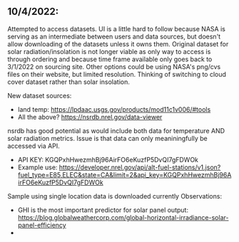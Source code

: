 ## 10/4/2022:
Attempted to access datasets. UI is a little hard to follow because NASA is serving as an intermediate between users and data sources, but doesn't allow downloading of the datasets unless it owns them. Original dataset for solar radiation/insolation is not longer viable as only way to access is through ordering and because time frame available only goes back to 3/1/2022 on sourcing site. Other options could be using NASA's png/cvs files on their website, but limited resolution. Thinking of switching to cloud cover dataset rather than solar insolation. 

New dataset sources:
- land temp: https://lpdaac.usgs.gov/products/mod11c1v006/#tools
- All the above? https://nsrdb.nrel.gov/data-viewer

nsrdb has good potential as would include both data for temperature AND solar radiation metrics. Issue is that data can only meaniningfully be accessed via API.
- API KEY: KGQPxhHwezmhBj96AirFO6eKuzfP5DvQI7gFDWOk
- Example use: https://developer.nrel.gov/api/alt-fuel-stations/v1.json?fuel_type=E85,ELEC&state=CA&limit=2&api_key=KGQPxhHwezmhBj96AirFO6eKuzfP5DvQI7gFDWOk

Sample using single location data is downloaded currently
Observations: 
- GHI is the most important predictor for solar panel output: https://blog.globalweathercorp.com/global-horizontal-irradiance-solar-panel-efficiency
- 
